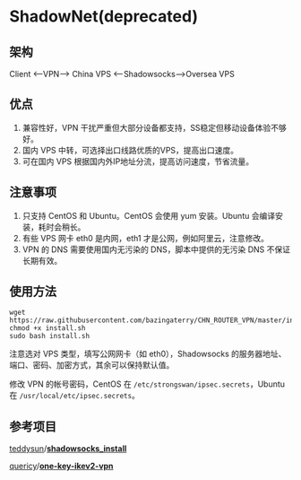 # ShadowNet(deprecated)

## 架构

Client <—VPN—> China VPS <—Shadowsocks—>Oversea VPS

## 优点

1. 兼容性好，VPN 干扰严重但大部分设备都支持，SS稳定但移动设备体验不够好。
2. 国内 VPS 中转，可选择出口线路优质的VPS，提高出口速度。
3. 可在国内 VPS 根据国内外IP地址分流，提高访问速度，节省流量。

## 注意事项

1. 只支持 CentOS 和 Ubuntu。CentOS 会使用 yum 安装。Ubuntu 会编译安装，耗时会稍长。
2. 有些 VPS 网卡 eth0 是内网，eth1 才是公网，例如阿里云，注意修改。
3. VPN 的 DNS 需要使用国内无污染的 DNS，脚本中提供的无污染 DNS 不保证长期有效。

## 使用方法

``` shell
wget https://raw.githubusercontent.com/bazingaterry/CHN_ROUTER_VPN/master/install.sh
chmod +x install.sh
sudo bash install.sh
```

注意选对 VPS 类型，填写公网网卡（如 eth0），Shadowsocks 的服务器地址、端口、密码、加密方式，其余可以保持默认值。

修改 VPN 的帐号密码，CentOS 在 `/etc/strongswan/ipsec.secrets`，Ubuntu在 `/usr/local/etc/ipsec.secrets`。

## 参考项目

[teddysun](https://github.com/teddysun)/[**shadowsocks_install**](https://github.com/teddysun/shadowsocks_install/)

[quericy](https://github.com/quericy)/[**one-key-ikev2-vpn**](https://github.com/quericy/one-key-ikev2-vpn)
